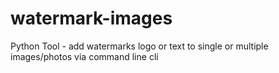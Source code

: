 # watermark-images
Python Tool - add watermarks logo or text to single or multiple images/photos via command line cli
